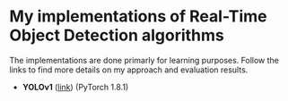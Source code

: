 # My implementations of Real-Time Object Detection algorithms

The implementations are done primarly for learning purposes. Follow the links to find more details on my approach and evaluation results.

- **YOLOv1** ([link](./algorithms/yolo_v1)) (PyTorch 1.8.1) 